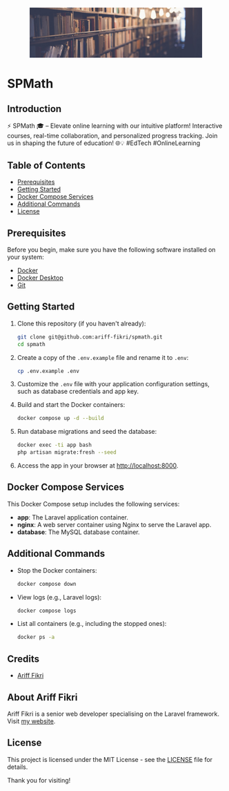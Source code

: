 <p align="center"><a href="https://laravel.com" target="_blank"><img src="https://github.com/ariff-fikri/spmath/blob/master/public/assets/images/home_banner.jpg?raw=true" width="400"></a></p>

# SPMath

## Introduction

⚡ SPMath 🎓 – Elevate online learning with our intuitive platform! Interactive courses, real-time collaboration, and personalized progress tracking. Join us in shaping the future of education! 🌐💡 #EdTech #OnlineLearning

## Table of Contents

- [Prerequisites](#prerequisites)
- [Getting Started](#getting-started)
- [Docker Compose Services](#docker-compose-services)
- [Additional Commands](#additional-commands)
- [License](#license)

## Prerequisites

Before you begin, make sure you have the following software installed on your system:

- [Docker](https://www.docker.com/get-started)
- [Docker Desktop](https://www.docker.com/products/docker-desktop/)
- [Git](https://git-scm.com/)

## Getting Started

1. Clone this repository (if you haven't already):

    ```bash
    git clone git@github.com:ariff-fikri/spmath.git
    cd spmath
    ```

2. Create a copy of the `.env.example` file and rename it to `.env`:

    ```bash
    cp .env.example .env
    ```

3. Customize the `.env` file with your application configuration settings, such as database credentials and app key.

4. Build and start the Docker containers:

    ```bash
    docker compose up -d --build
    ```

5. Run database migrations and seed the database:

    ```bash
    docker exec -ti app bash
    php artisan migrate:fresh --seed
    ```

6. Access the app in your browser at [http://localhost:8000](http://localhost:8000).

## Docker Compose Services

This Docker Compose setup includes the following services:

- **app**: The Laravel application container.
- **nginx**: A web server container using Nginx to serve the Laravel app.
- **database**: The MySQL database container.

## Additional Commands

- Stop the Docker containers:

    ```bash
    docker compose down
    ```

- View logs (e.g., Laravel logs):

    ```bash
    docker compose logs
    ```

- List all containers (e.g., including the stopped ones):

    ```bash
    docker ps -a
    ```

## Credits

- [Ariff Fikri](https://github.com/ariff-fikri)

## About Ariff Fikri

Ariff Fikri is a senior web developer specialising on the Laravel framework. Visit [my website](https://ariff-fikri.com/).

## License

This project is licensed under the MIT License - see the [LICENSE](LICENSE) file for details.

Thank you for visiting!
